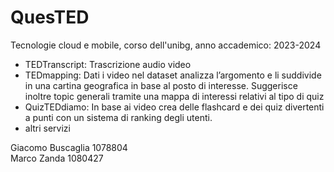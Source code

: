 # QuesTED
Tecnologie cloud e mobile, corso dell'unibg, anno accademico: 2023-2024

- TEDTranscript: Trascrizione audio video 
- TEDmapping: Dati i video nel dataset analizza l’argomento e li suddivide in una cartina geografica in base al posto di interesse. Suggerisce inoltre topic generali tramite una mappa di interessi relativi al tipo di quiz
- QuizTEDdiamo: In base ai video crea delle flashcard e dei quiz divertenti a punti con un sistema di ranking degli utenti.
- altri servizi 

Giacomo Buscaglia 1078804<br>
Marco Zanda 1080427